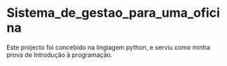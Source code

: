 # Sistema_de_gestao_para_uma_oficina
Este projecto foi concebido na lingiagem python, e serviu como minha prova de Introdução à programação.
